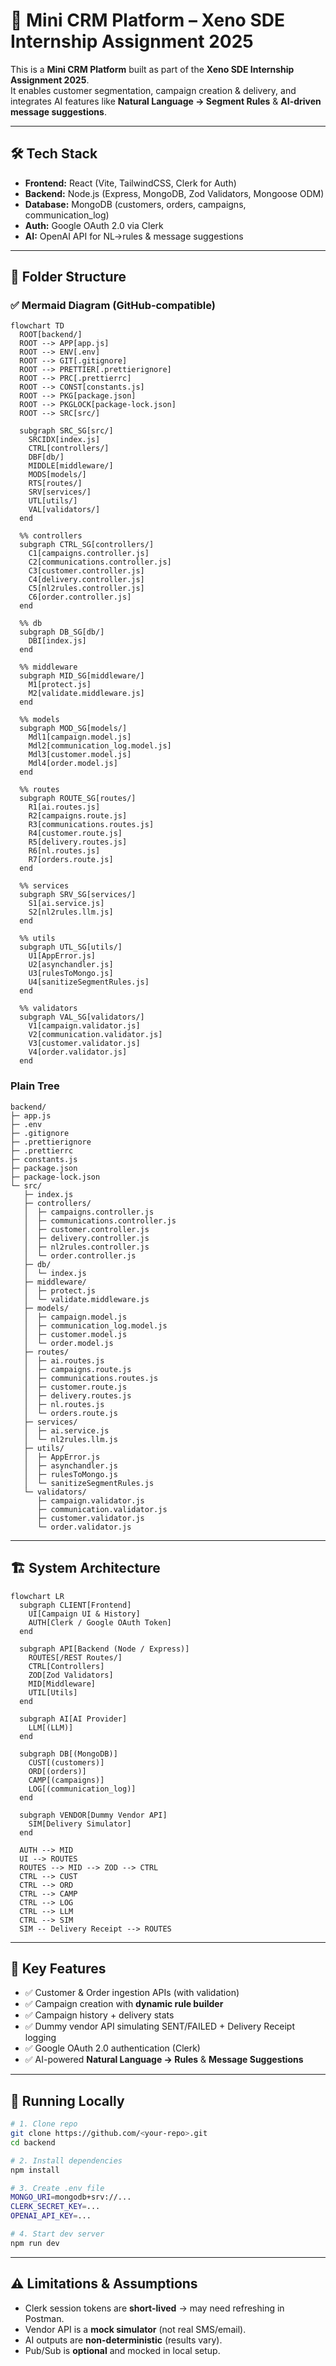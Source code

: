 # 📖 Mini CRM Platform – Xeno SDE Internship Assignment 2025

This is a **Mini CRM Platform** built as part of the **Xeno SDE Internship Assignment 2025**.  
It enables customer segmentation, campaign creation & delivery, and integrates AI features like **Natural Language → Segment Rules** & **AI-driven message suggestions**.

---

## 🛠️ Tech Stack
- **Frontend:** React (Vite, TailwindCSS, Clerk for Auth)  
- **Backend:** Node.js (Express, MongoDB, Zod Validators, Mongoose ODM)  
- **Database:** MongoDB (customers, orders, campaigns, communication_log)  
- **Auth:** Google OAuth 2.0 via Clerk  
- **AI:** OpenAI API for NL→rules & message suggestions  

---

## 📂 Folder Structure

### ✅ Mermaid Diagram (GitHub‑compatible)
```mermaid
flowchart TD
  ROOT[backend/]
  ROOT --> APP[app.js]
  ROOT --> ENV[.env]
  ROOT --> GIT[.gitignore]
  ROOT --> PRETTIER[.prettierignore]
  ROOT --> PRC[.prettierrc]
  ROOT --> CONST[constants.js]
  ROOT --> PKG[package.json]
  ROOT --> PKGLOCK[package-lock.json]
  ROOT --> SRC[src/]

  subgraph SRC_SG[src/]
    SRCIDX[index.js]
    CTRL[controllers/]
    DBF[db/]
    MIDDLE[middleware/]
    MODS[models/]
    RTS[routes/]
    SRV[services/]
    UTL[utils/]
    VAL[validators/]
  end

  %% controllers
  subgraph CTRL_SG[controllers/]
    C1[campaigns.controller.js]
    C2[communications.controller.js]
    C3[customer.controller.js]
    C4[delivery.controller.js]
    C5[nl2rules.controller.js]
    C6[order.controller.js]
  end

  %% db
  subgraph DB_SG[db/]
    DBI[index.js]
  end

  %% middleware
  subgraph MID_SG[middleware/]
    M1[protect.js]
    M2[validate.middleware.js]
  end

  %% models
  subgraph MOD_SG[models/]
    Mdl1[campaign.model.js]
    Mdl2[communication_log.model.js]
    Mdl3[customer.model.js]
    Mdl4[order.model.js]
  end

  %% routes
  subgraph ROUTE_SG[routes/]
    R1[ai.routes.js]
    R2[campaigns.route.js]
    R3[communications.routes.js]
    R4[customer.route.js]
    R5[delivery.routes.js]
    R6[nl.routes.js]
    R7[orders.route.js]
  end

  %% services
  subgraph SRV_SG[services/]
    S1[ai.service.js]
    S2[nl2rules.llm.js]
  end

  %% utils
  subgraph UTL_SG[utils/]
    U1[AppError.js]
    U2[asynchandler.js]
    U3[rulesToMongo.js]
    U4[sanitizeSegmentRules.js]
  end

  %% validators
  subgraph VAL_SG[validators/]
    V1[campaign.validator.js]
    V2[communication.validator.js]
    V3[customer.validator.js]
    V4[order.validator.js]
  end
```

### Plain Tree
```
backend/
├─ app.js
├─ .env
├─ .gitignore
├─ .prettierignore
├─ .prettierrc
├─ constants.js
├─ package.json
├─ package-lock.json
└─ src/
   ├─ index.js
   ├─ controllers/
   │  ├─ campaigns.controller.js
   │  ├─ communications.controller.js
   │  ├─ customer.controller.js
   │  ├─ delivery.controller.js
   │  ├─ nl2rules.controller.js
   │  └─ order.controller.js
   ├─ db/
   │  └─ index.js
   ├─ middleware/
   │  ├─ protect.js
   │  └─ validate.middleware.js
   ├─ models/
   │  ├─ campaign.model.js
   │  ├─ communication_log.model.js
   │  ├─ customer.model.js
   │  └─ order.model.js
   ├─ routes/
   │  ├─ ai.routes.js
   │  ├─ campaigns.route.js
   │  ├─ communications.routes.js
   │  ├─ customer.route.js
   │  ├─ delivery.routes.js
   │  ├─ nl.routes.js
   │  └─ orders.route.js
   ├─ services/
   │  ├─ ai.service.js
   │  └─ nl2rules.llm.js
   ├─ utils/
   │  ├─ AppError.js
   │  ├─ asynchandler.js
   │  ├─ rulesToMongo.js
   │  └─ sanitizeSegmentRules.js
   └─ validators/
      ├─ campaign.validator.js
      ├─ communication.validator.js
      ├─ customer.validator.js
      └─ order.validator.js
```

---

## 🏗️ System Architecture
```mermaid
flowchart LR
  subgraph CLIENT[Frontend]
    UI[Campaign UI & History]
    AUTH[Clerk / Google OAuth Token]
  end

  subgraph API[Backend (Node / Express)]
    ROUTES[/REST Routes/]
    CTRL[Controllers]
    ZOD[Zod Validators]
    MID[Middleware]
    UTIL[Utils]
  end

  subgraph AI[AI Provider]
    LLM[(LLM)]
  end

  subgraph DB[(MongoDB)]
    CUST[(customers)]
    ORD[(orders)]
    CAMP[(campaigns)]
    LOG[(communication_log)]
  end

  subgraph VENDOR[Dummy Vendor API]
    SIM[Delivery Simulator]
  end

  AUTH --> MID
  UI --> ROUTES
  ROUTES --> MID --> ZOD --> CTRL
  CTRL --> CUST
  CTRL --> ORD
  CTRL --> CAMP
  CTRL --> LOG
  CTRL --> LLM
  CTRL --> SIM
  SIM -- Delivery Receipt --> ROUTES
```

---

## 🔑 Key Features
- ✅ Customer & Order ingestion APIs (with validation)  
- ✅ Campaign creation with **dynamic rule builder**  
- ✅ Campaign history + delivery stats  
- ✅ Dummy vendor API simulating SENT/FAILED + Delivery Receipt logging  
- ✅ Google OAuth 2.0 authentication (Clerk)  
- ✅ AI-powered **Natural Language → Rules** & **Message Suggestions**  
---

## 🚀 Running Locally
```bash
# 1. Clone repo
git clone https://github.com/<your-repo>.git
cd backend

# 2. Install dependencies
npm install

# 3. Create .env file
MONGO_URI=mongodb+srv://...
CLERK_SECRET_KEY=...
OPENAI_API_KEY=...

# 4. Start dev server
npm run dev
```

---

## ⚠️ Limitations & Assumptions
- Clerk session tokens are **short-lived** → may need refreshing in Postman.  
- Vendor API is a **mock simulator** (not real SMS/email).  
- AI outputs are **non-deterministic** (results vary).  
- Pub/Sub is **optional** and mocked in local setup.  
